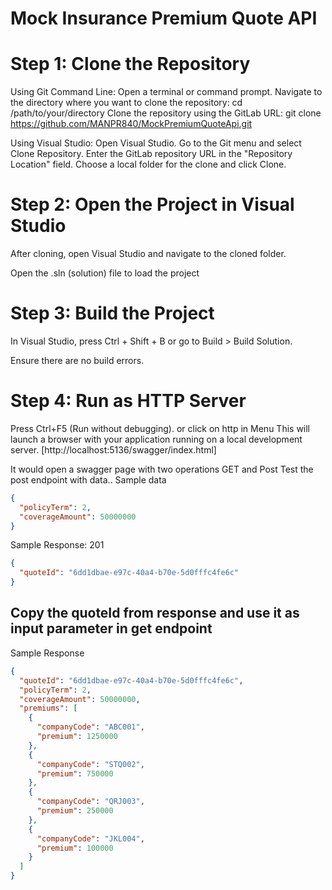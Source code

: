 # Mock Insurance Premium Quote API


# Step 1: Clone the Repository

Using Git Command Line: Open a terminal or command prompt. Navigate to the directory where you want to clone the repository: cd /path/to/your/directory Clone the repository using the GitLab URL: 
git clone https://github.com/MANPR840/MockPremiumQuoteApi.git 

Using Visual Studio: Open Visual Studio. Go to the Git menu and select Clone Repository. Enter the GitLab repository URL in the "Repository Location" field. Choose a local folder for the clone and click Clone.

# Step 2: Open the Project in Visual Studio

After cloning, open Visual Studio and navigate to the cloned folder.

Open the .sln (solution) file to load the project


# Step 3: Build the Project

In Visual Studio, press Ctrl + Shift + B or go to Build > Build Solution.

Ensure there are no build errors.

# Step 4: Run as HTTP Server

Press Ctrl+F5 (Run without debugging). or click on http in Menu
This will launch a browser with your application running on a local development server. [http://localhost:5136/swagger/index.html]

It would open a swagger page with two operations GET and Post
Test the post endpoint with data.. 
Sample data
```json
{
  "policyTerm": 2,
  "coverageAmount": 50000000
}
```
Sample Response: 201 
```json
{
  "quoteId": "6dd1dbae-e97c-40a4-b70e-5d0fffc4fe6c"
}
 ```

## Copy the quoteId from response and use it as input parameter in get endpoint

Sample Response 
```json
{
  "quoteId": "6dd1dbae-e97c-40a4-b70e-5d0fffc4fe6c",
  "policyTerm": 2,
  "coverageAmount": 50000000,
  "premiums": [
    {
      "companyCode": "ABC001",
      "premium": 1250000
    },
    {
      "companyCode": "STQ002",
      "premium": 750000
    },
    {
      "companyCode": "QRJ003",
      "premium": 250000
    },
    {
      "companyCode": "JKL004",
      "premium": 100000
    }
  ]
}
```






